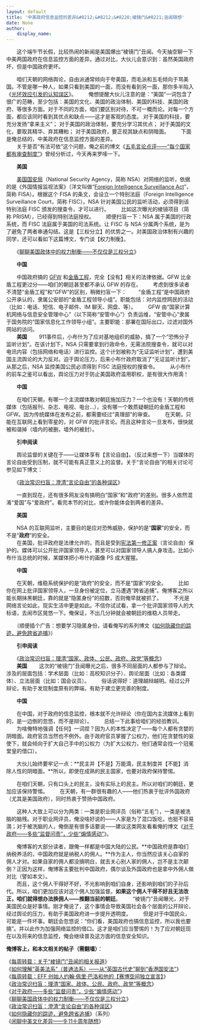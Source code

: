 ```yaml
---
layout: default
title: '中美政府信息监控的差异&#8212;&#8212;&#8220;棱镜门&#8221;丑闻随想'
date: None
author:
    display_name: 
---
```


　　这个端午节长假，比较热闹的新闻是美国爆出“棱镜门”丑闻。今天抽空聊一下中美两国政府在信息监控方面的差异。通过对比，大伙儿会意识到：虽然美国政府坏，但是中国政府更坏。  
  
　　咱们天朝的网络舆论，自由派通常倾向于夸美国，而毛派和五毛倾向于骂美国。不管是哪一种人，如果只看到美国的一面，而没有看到另一面，那你多半陷入《[光环效应引发的认知误区](https://program-think.blogspot.com/2009/05/halo-effect.html)》。 　　俺想提醒大伙儿注意的是：“美国”一词包含了很广的范畴，至少包括：美国的文化、美国的政治体制、美国的科技、美国的政府、等很多方面。对于不同的方面，咱们要区别对待，不可一概而论。对每一个方面，都应该同时看到其优点和缺点——这才是客观的态度。 对于美国的科技，要充分发扬“拿来主义”； 对于美国的政治体制，要充分学习其优点； 对于美国的文化，要取其精华、弃其糟粕； 对于美国政府，要正视其缺点和阴暗面。 　　下面是俺总结的，中美政府在信息监控方面的差异。  
　　关于是否“有法可依”这个问题，俺之前的博文《[五毛言论点评——“每个国家都有审查制度”](https://program-think.blogspot.com/2012/12/censorship-in-china.html)》曾经分析过，今天再来罗嗦一下。

　　**美国**

  
　　[美国国安局](https://zh.wikipedia.org/wiki/%E7%BE%8E%E5%9B%BD%E5%9B%BD%E5%AE%B6%E5%AE%89%E5%85%A8%E5%B1%80)（National Security Agency，简称 NSA）对网络的监听，依据的是《外国情报监视法案》（洋文叫做“[Foreign Intelligence Surveillance Act](https://en.wikipedia.org/wiki/Foreign_Intelligence_Surveillance_Act_of_1978_Amendments_Act_of_2008)”，简称 FISA）。根据这个 FISA 的条文，会设立一个特别法庭（Foreign Intelligence Surveillance Court，简称 FISC）。NSA 针对美国公民的监听活动，必须得到该特别法庭 FISC 颁发的搜查令，才可以进行。 　　比如这次曝光的棱镜项目（简称 PRISM），已经得到特别法庭授权。 　　顺便扫盲一下：NSA 属于美国的行政系统，而 FISC 法庭属于美国的司法系统。让 FISC 与 NSA 分属两个系统，是为了避免了两者串通勾结。这是【三权分立】的优势之一。对美国政治体制有兴趣的同学，还可以看如下这篇博文，专门谈【权力制衡】。

　　《[聊聊美国政体中的权力制衡——不仅仅是三权分立](https://program-think.blogspot.com/2016/06/USA-Separation-of-Powers-with-Balances.html)》

　　**中国**

  
　　中国政府搞的 [GFW](https://zh.wikipedia.org/wiki/%E9%98%B2%E7%81%AB%E9%95%BF%E5%9F%8E) 和[金盾工程](https://zh.wikipedia.org/wiki/%E9%87%91%E7%9B%BE%E5%B7%A5%E7%A8%8B)，完全【没有】相关的法律依据。GFW 比金盾工程更过分——咱们的朝廷甚至都不承认 GFW 的存在。 　　考虑到很多读者不清楚“金盾工程”和“GFW”的区别，稍微扫盲一下： 　　“金盾工程”是中国政府公开承认的，隶属公安部的“金盾工程领导小组”。职能包括：对内监控网民的活动（比如：电话、短信、电子邮件、IM 聊天、网盘、等）。 　　GFW 由“国家计算机网络与信息安全管理中心”（以下简称“安管中心”）负责运维，“安管中心”隶属于国务院的“国家信息化工作领导小组”。主要职能：部署在国际出口，过滤对国外网站的访问。  
　　**美国** 　　911事件后，小布什为了应对基地组织的威胁，搞了一个“恐怖分子监听计划”。在该计划下，NSA 只需要拿到行政命令，无需法院搜查令，就可以对电讯内容（包括网络和电话）进行监控。这个计划被称为“无证监听计划”，遭到美国主流舆论的大力反对。迫于舆论压力，后来小布什政府取消了“无证监听计划”。从那之后，NSA 监控美国公民必须得到 FISC 法庭授权的搜查令。 　　从小布什的前车之鉴可以看出，舆论压力对于防止美国政府滥用职权，是有很大作用滴！

　　**中国**

　　在咱们天朝，有哪一个主流媒体敢对朝廷施加压力？一个也没有！天朝的传统媒体（包括报刊、杂志、电视、电台...），没有哪一个敢质疑朝廷的金盾工程和 GFW。因为传统媒体在发布之前，都需要经过“真理部”的审查。 　　在天朝，只能在互联网上看到零星的，对 GFW 的批评言论。而且这种言论一旦发布，很快就被和谐掉（墙内的被删，墙外的被封）。

　　**引申阅读**

　　舆论监督的关键在于——让媒体享有【言论自由】。（反过来想一下）当媒体的言论自由受到压制，就不可能有真正意义上的监督。关于“言论自由”的相关讨论可参见如下博文：

　　《[政治常识扫盲：澄清“言论自由”的各种误区](https://program-think.blogspot.com/2014/02/freedom-of-speech.html)》

　　一直到现在，还有很多网友没有搞明白“国家”和“政府”的差别。很多人依然混淆“爱国”与“爱政府”。看完本节的对比，或许你能体会到两者的差异。

　　**美国**

  
　　NSA 的互联网监听，主要目的是应对恐怖威胁，保护的是“**国家**”的安全，而不是“**政府**”的安全。  
　　在美国，批评政府是法律允许的，而且是受到[宪法第一修正案](https://zh.wikipedia.org/wiki/%E7%BE%8E%E5%9B%BD%E5%AE%AA%E6%B3%95%E7%AC%AC%E4%B8%80%E4%BF%AE%E6%AD%A3%E6%A1%88)（言论自由）保护的。媒体可以公开批评国家领导人，甚至可以对国家领导人搞人身攻击。比如小布什当总统的时候，某媒体把小布什的画像 PS 成大猩猩。

　　**中国**

　　在天朝，维稳系统保护的是“政府”的安全，而不是“国家”的安全。 　　比如你在网上批评国家领导人，一旦身份被定位，立马遭遇“跨省追捕”。俺博客之所以能长期抹黑朝廷，靠的就是“隐匿身份”的招数，否则俺早就被抓了。 　　不光是网络言论如此，现实生活中更是如此。不信你试试看，拿一个批评国家领导人的大标语，去闹市区晃悠一下。俺保证，不出几分钟就会被朝廷的维稳人员带走。

　　（顺便插个广告：想要学习隐匿身份，请看俺写的系列博文《[如何隐藏你的踪迹，避免跨省追捕](https://program-think.blogspot.com/2010/04/howto-cover-your-tracks-0.html)》）

　　**引申阅读**

  
　　《[政治常识扫盲：理清“国家、政体、公民、政府、政党”等概念](https://program-think.blogspot.com/2013/12/political-concepts-state-citizenship-etc.html)》  
　　**美国** 　　这次的“棱镜门”丑闻曝光之后，很多不同层面的人都参与了辩论。涉及的层面包括：学术层面（比如：高校知识分子）、舆论层面（比如：各类媒体）、立法层面（比如：国会议员）。 　　俗话说得好：道理越辩越明。经过公开辩论，有助于发现制度原有的弊端，有助于建立更完善的制度。

　　**中国**

　　在中国，对于政府的信息监控，根本就不允许辩论（你在国内主流媒体上看到的，是一边倒的忽悠，而不是辩论）。 　　总结一下此事给咱们的经验教训。 　　为啥俺特地强调【任何】一词捏？因为人的本性决定了——每个人都有贪婪的阴暗面。政府官员当然也不例外。由于政府官员掌握了公权力，他们在贪婪性的驱使下，就会倾向于扩大自己手中的公权力（为扩大公权力，他们通常会找一个冠冕堂皇的借口）。

　　大伙儿始终要牢记一点：**民主并【不是】万能滴，民主制度并【不能】消除人性的阴暗面。**所以，即使在成熟的民主国家，也要对政府保持警惕。

　　在咱们天朝，只有口头上的民主，没有实际上的民主。所以对咱们的朝廷，更加应该保持警惕。 　　在天朝，有一群很有趣的人——他们热衷于批评外国政府（尤其是美国政府），同时热衷于赞扬中国政府。

　　这种人大致上可以分为两类：一类是职业网评员（俗称“五毛”），一类是被洗脑的脑残。对于职业网评员，俺没啥好说的——人家是为了混口饭吃，也挺不容易滴；对于被洗脑的人，俺倒是有很多话要说——建议这类网友看看俺的博文《[对于政府——多些“监督问责”，少些“煽情感动”](https://program-think.blogspot.com/2013/04/more-supervision-less-thankfulness.html)》。

  
　　俺博客的大部分读者，跟俺一样都是中国大陆的公民。**中国政府是靠咱们纳税养活的，中国政府就是纳税人的佣人。**作为主人，你当然应该关心自家的佣人才对。如果自家的佣人都没搞明白，就去关心别人家的佣人，岂不是主次颠倒？正因为这样，俺博客主要批判中国政府，偶尔谈及外国政府也是拿中外佣人做对比（譬如本文）。  
　　而且，这个佣人干得好不好，不光影响到咱们自身，还影响到咱们的子孙后代。所以，咱们更加应该对这个佣人加强监督。**如果这个佣人干得不好且无法改正，咱们就得想办法换佣人——推翻当前的朝廷**。 　　“棱镜门”丑闻曝光，对于美国民众是好事情。刚才俺说了，这个事情会导致美国社会各个层面的公开辩论，经过舆论的压力，有助于美国政府进一步提升透明度。 　　但是对于中国民众，可能是一件坏事。朝廷会忽悠说：“你们看，美国政府也搞信息监控，所以我也要搞”。并以此作为加强网络监控的借口。这才是咱们应当警惕的！为了应对朝廷现在以及将来的信息监控，俺会继续普及这方面的信息安全知识。

**俺博客上，和本文相关的帖子（需翻墙）**：

  
《[每周转载：关于“棱镜门”丑闻的相关报道](https://program-think.blogspot.com/2013/06/weekly-share-54.html)》  
《[如何理解“英美法系”（普通法系）——从“英国古代史”聊到“香港国安法”](https://program-think.blogspot.com/2020/06/Common-Law.html)》  
《[每周转载：EFF 创始人约翰·佩里·巴洛和他的【赛博空间独立宣言】](https://program-think.blogspot.com/2018/02/weekly-share-118.html)》  
《[政治常识扫盲：理清“国家、政体、公民、政府、政党”等概念](https://program-think.blogspot.com/2013/12/political-concepts-state-citizenship-etc.html)》  
《[对于政府——多些“监督问责”，少些“煽情感动”](https://program-think.blogspot.com/2013/04/more-supervision-less-thankfulness.html)》  
《[聊聊美国政体中的权力制衡——不仅仅是三权分立](https://program-think.blogspot.com/2016/06/USA-Separation-of-Powers-with-Balances.html)》  
《[政治常识扫盲：澄清“言论自由”的各种误区](https://program-think.blogspot.com/2014/02/freedom-of-speech.html)》  
《[如何隐藏你的踪迹，避免跨省追捕](https://program-think.blogspot.com/2010/04/howto-cover-your-tracks-0.html)》（系列）  
《[闲聊中美文化差异——9·11十周年随想](https://program-think.blogspot.com/2011/09/usa-vs-china.html)》

